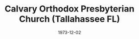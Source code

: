 ---
date: &id001 1973-12-02
end_date: null
location:
  address: 814 North Gadsden Street
  city: Tallahassee
  state: FL
minister:
- end: 1981-01-01
  name: Calvin Cummings
  start: 1975-01-01
  type: Pastor
- end: 1983-01-01
  name: Gordon Woolard
  start: 1981-01-01
  type: Pastor
- end: 1991-01-01
  name: Robert Evans
  start: 1984-01-01
  type: Pastor
- end: 2016-01-01
  name: William Hobbs
  start: 1992-01-01
  type: Pastor
- end: null
  name: John A. Sharpe
  start: 2016-01-01
  type: Pastor
- end: 2016-01-01
  name: John A. Sharpe
  start: 2011-01-01
  type: Associate Pastor
ministers:
- Calvin Cummings
- Gordon Woolard
- Robert Evans
- William Hobbs
- John A. Sharpe
- John A. Sharpe
name: Calvary Orthodox Presbyterian Church
names:
- end: null
  name: Calvary Orthodox Presbyterian Church
  start: 1973-12-02
origination_date: *id001
raw_data: 'FLORIDA

  Tallahassee

  Calvary Orthodox Presbyterian Church  (December 2, 1973- )

  814 North Gadsden Street

  Pastors: Calvin Cummings, 1975-81

  Gordon Woolard, 1981-83

  Robert Evans, 1984-91

  William Hobbs, 1992-2016

  John A. Sharpe, 2016-

  Assoc. Pastor: John A. Sharpe, 2011-16

  '
received_from: null
states:
- FL
status:
  active: true
  end_date: null
  reason: null
  received_from: null
  withdrawal_to: null
title: Calvary Orthodox Presbyterian Church (Tallahassee FL)
year_established:
- 1973

---